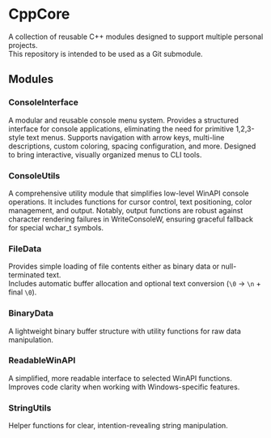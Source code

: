 # CppCore
A collection of reusable C++ modules designed to support multiple personal projects.  
This repository is intended to be used as a Git submodule.

## Modules

### ConsoleInterface
A modular and reusable console menu system.
Provides a structured interface for console applications, eliminating the need for primitive 1,2,3-style text menus.
Supports navigation with arrow keys, multi-line descriptions, custom coloring, spacing configuration, and more. Designed to bring interactive, visually organized menus to CLI tools.

### ConsoleUtils
A comprehensive utility module that simplifies low-level WinAPI console operations.
It includes functions for cursor control, text positioning, color management, and output.
Notably, output functions are robust against character rendering failures in WriteConsoleW, ensuring graceful fallback for special wchar_t symbols.

### FileData
Provides simple loading of file contents either as binary data or null-terminated text.  
Includes automatic buffer allocation and optional text conversion (`\0` → `\n` + final `\0`).

### BinaryData
A lightweight binary buffer structure with utility functions for raw data manipulation.

### ReadableWinAPI
A simplified, more readable interface to selected WinAPI functions.  
Improves code clarity when working with Windows-specific features.

### StringUtils
Helper functions for clear, intention-revealing string manipulation.
